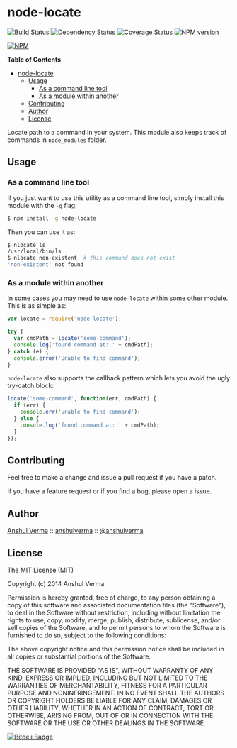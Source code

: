 node-locate
===========

[![Build Status](https://travis-ci.org/anshulverma/node-locate.svg?branch=master)](https://travis-ci.org/anshulverma/node-locate)
[![Dependency Status](https://gemnasium.com/anshulverma/node-locate.svg)](https://gemnasium.com/anshulverma/node-locate)
[![Coverage Status](https://coveralls.io/repos/anshulverma/node-locate/badge.png?branch=master)](https://coveralls.io/r/anshulverma/node-locate?branch=master)
[![NPM version](https://badge.fury.io/js/node-locate.svg)](http://badge.fury.io/js/node-locate)

[![NPM](https://nodei.co/npm/node-locate.png?stars=true&downloads=true)](https://nodei.co/npm/node-locate/)

<!-- markdown-toc start - Don't edit this section. Run M-x markdown-toc/generate-toc again -->
**Table of Contents**

- [node-locate](#node-locate)
    - [Usage](#usage)
        - [As a command line tool](#as-a-command-line-tool)
        - [As a module within another](#as-a-module-within-another)
    - [Contributing](#contributing)
    - [Author](#author)
    - [License](#license)

<!-- markdown-toc end -->

Locate path to a command in your system. This module also keeps track of
commands in `node_modules` folder.

## Usage

### As a command line tool

If you just want to use this utility as a command line tool, simply
install this module with the `-g` flag:

``` bash
$ npm install -g node-locate
```

Then you can use it as:

``` bash
$ nlocate ls
/usr/local/bin/ls
$ nlocate non-existent  # this command does not exist
'non-existent' not found
```

### As a module within another

In some cases you may need to use `node-locate` within some other
module. This is as simple as:

``` js
var locate = require('node-locate');

try {
  var cmdPath = locate('some-command');
  console.log('found command at: ' + cmdPath);
} catch (e) {
  console.error('Unable to find command');
}
```

`node-locate` also supports the callback pattern which lets you avoid
the ugly try-catch block:

``` js
locate('some-command', function(err, cmdPath) {
  if (err) {
    console.err('unable to find command');
  } else {
    console.log('found command at: ' + cmdPath);
  }
});
```

## Contributing

Feel free to make a change and issue a pull request if you have a patch.

If you have a feature request or if you find a bug, please open a issue.

## Author

[Anshul Verma](http://anshulverma.github.io/) ::
[anshulverma](https://github.com/anshulverma) ::
[@anshulverma](http://twitter.com/anshulverma)

## License
The MIT License (MIT)

Copyright (c) 2014 Anshul Verma

Permission is hereby granted, free of charge, to any person obtaining a
copy of this software and associated documentation files (the
"Software"), to deal in the Software without restriction, including
without limitation the rights to use, copy, modify, merge, publish,
distribute, sublicense, and/or sell copies of the Software, and to
permit persons to whom the Software is furnished to do so, subject to
the following conditions:

The above copyright notice and this permission notice shall be included
in all copies or substantial portions of the Software.

THE SOFTWARE IS PROVIDED "AS IS", WITHOUT WARRANTY OF ANY KIND, EXPRESS
OR IMPLIED, INCLUDING BUT NOT LIMITED TO THE WARRANTIES OF
MERCHANTABILITY, FITNESS FOR A PARTICULAR PURPOSE AND
NONINFRINGEMENT. IN NO EVENT SHALL THE AUTHORS OR COPYRIGHT HOLDERS BE
LIABLE FOR ANY CLAIM, DAMAGES OR OTHER LIABILITY, WHETHER IN AN ACTION
OF CONTRACT, TORT OR OTHERWISE, ARISING FROM, OUT OF OR IN CONNECTION
WITH THE SOFTWARE OR THE USE OR OTHER DEALINGS IN THE SOFTWARE.


[![Bitdeli Badge](https://d2weczhvl823v0.cloudfront.net/anshulverma/node-locate/trend.png)](https://bitdeli.com/free "Bitdeli Badge")

